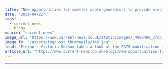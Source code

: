 ```yaml
---
title: "New opportunities for smaller scale generators to provide electricity balancing services"
date: "2021-04-22"
tags: 
  - current news
  - blogs
source: "current news"
image_url: "https://www.current-news.co.uk/static/images/_400x400_crop_center-center/Power-cables-Pxhexe-no-credit-needed.jpg"
image_fp: "/assets/img/post_thumbnails/146.jpg"
lead: "Elexon's Victoria Moxham takes a look at the P375 modification and how it will open up the Balancing Mechanism."
article_url: "https://www.current-news.co.uk/blogs/new-opportunities-for-smaller-scale-generators-to-provide-electricity-balancing-services?utm_source=rss-feeds&utm_medium=rss&utm_campaign=rss"
---
```


---
